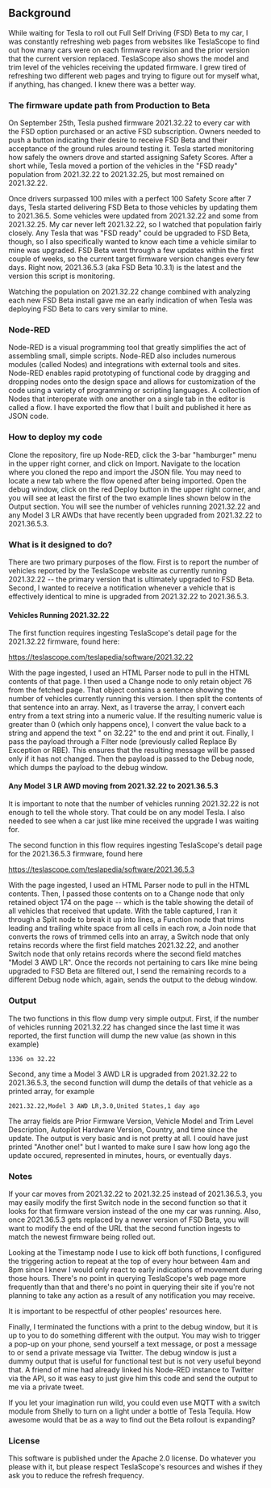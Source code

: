 ## Background

While waiting for Tesla to roll out Full Self Driving (FSD) Beta to my car, I was constantly refreshing web pages from websites like TeslaScope to find out how many cars were on each firmware revision and the prior version that the current version replaced. TeslaScope also shows the model and trim level of the vehicles receiving the updated firmware. I grew tired of refreshing two different web pages and trying to figure out for myself what, if anything, has changed. I knew there was a better way.

### The firmware update path from Production to Beta

On September 25th, Tesla pushed firmware 2021.32.22 to every car with the FSD option purchased or an active FSD subscription. Owners needed to push a button indicating their desire to receive FSD Beta and their acceptance of the ground rules around testing it. Tesla started monitoring how safely the owners drove and started assigning Safety Scores. After a short while, Tesla moved a portion of the vehicles in the "FSD ready" population from 2021.32.22 to 2021.32.25, but most remained on 2021.32.22.

Once drivers surpassed 100 miles with a perfect 100 Safety Score after 7 days, Tesla started delivering FSD Beta to those vehicles by updating them to 2021.36.5. Some vehicles were updated from 2021.32.22 and some from 2021.32.25. My car never left 2021.32.22, so I watched that population fairly closely. Any Tesla that was "FSD ready" could be upgraded to FSD Beta, though, so I also specifically wanted to know each time a vehicle similar to mine was upgraded. FSD Beta went through a few updates within the first couple of weeks, so the current target firmware version changes every few days. Right now, 2021.36.5.3 (aka FSD Beta 10.3.1) is the latest and the version this script is monitoring.

Watching the population on 2021.32.22 change combined with analyzing each new FSD Beta install gave me an early indication of when Tesla was deploying FSD Beta to cars very similar to mine.

### Node-RED

Node-RED is a visual programming tool that greatly simplifies the act of assembling small, simple scripts. Node-RED also includes numerous modules (called Nodes) and integrations with external tools and sites. Node-RED enables rapid prototyping of functional code by dragging and dropping nodes onto the design space and allows for customization of the code using a variety of programming or scripting languages. A collection of Nodes that interoperate with one another on a single tab in the editor is called a flow. I have exported the flow that I built and published it here as JSON code.

### How to deploy my code

Clone the repository, fire up Node-RED, click the 3-bar "hamburger" menu in the upper right corner, and click on Import. Navigate to the location where you cloned the repo and import the JSON file. You may need to locate a new tab where the flow opened after being imported. Open the debug window, click on the red Deploy button in the upper right corner, and you will see at least the first of the two example lines shown below in the Output section. You will see the number of vehicles running 2021.32.22 and any Model 3 LR AWDs that have recently been upgraded from 2021.32.22 to 2021.36.5.3.

### What is it designed to do?

There are two primary purposes of the flow. First is to report the number of vehicles reported by the TeslaScope website as currently running 2021.32.22 -- the primary version that is ultimately upgraded to FSD Beta. Second, I wanted to receive a notification whenever a vehicle that is effectively identical to mine is upgraded from 2021.32.22 to 2021.36.5.3.

#### Vehicles Running 2021.32.22

The first function requires ingesting TeslaScope's detail page for the 2021.32.22 firmware, found here:

https://teslascope.com/teslapedia/software/2021.32.22

With the page ingested, I used an HTML Parser node to pull in the HTML contents of that page. I then used a Change node to only retain object 76 from the fetched page. That object contains a sentence showing the number of vehicles currently running this version. I then split the contents of that sentence into an array. Next, as I traverse the array, I convert each entry from a text string into a numeric value. If the resulting numeric value is greater than 0 (which only happens once), I convert the value back to a string and append the text " on 32.22" to the end and print it out. Finally, I pass the payload through a Filter node (previously called Replace By Exception or RBE). This ensures that the resulting message will be passed only if it has not changed. Then the payload is passed to the Debug node, which dumps the payload to the debug window.

#### Any Model 3 LR AWD moving from 2021.32.22 to 2021.36.5.3

It is important to note that the number of vehicles running 2021.32.22 is not enough to tell the whole story. That could be on any model Tesla. I also needed to see when a car just like mine received the upgrade I was waiting for.

The second function in this flow requires ingesting TeslaScope's detail page for the 2021.36.5.3 firmware, found here

https://teslascope.com/teslapedia/software/2021.36.5.3

With the page ingested, I used an HTML Parser node to pull in the HTML contents. Then, I passed those contents on to a Change node that only retained object 174 on the page -- which is the table showing the detail of all vehicles that received that update. With the table captured, I ran it through a Split node to break it up into lines, a Function node that trims leading and trailing white space from all cells in each row, a Join node that converts the rows of trimmed cells into an array, a Switch node that only retains records where the first field matches 2021.32.22, and another Switch node that only retains records where the second field matches "Model 3 AWD LR". Once the records not pertaining to cars like mine being upgraded to FSD Beta are filtered out, I send the remaining records to a different Debug node which, again, sends the output to the debug window.

### Output

The two functions in this flow dump very simple output. First, if the number of vehicles running 2021.32.22 has changed since the last time it was reported, the first function will dump the new value (as shown in this example)

`1336 on 32.22`

Second, any time a Model 3 AWD LR is upgraded from 2021.32.22 to 2021.36.5.3, the second function will dump the details of that vehicle as a printed array, for example

`2021.32.22,Model 3 AWD LR,3.0,United States,1 day ago`

The array fields are Prior Firmware Version, Vehicle Model and Trim Level Description, Autopilot Hardware Version, Country, and time since the update. The output is very basic and is not pretty at all. I could have just printed "Another one!" but I wanted to make sure I saw how long ago the update occured, represented in minutes, hours, or eventually days.

### Notes

If your car moves from 2021.32.22 to 2021.32.25 instead of 2021.36.5.3, you may easily modify the first Switch node in the second function so that it looks for that firmware version instead of the one my car was running. Also, once 2021.36.5.3 gets replaced by a newer version of FSD Beta, you will want to modify the end of the URL that the second function ingests to match the newest firmware being rolled out.

Looking at the Timestamp node I use to kick off both functions, I configured the triggering action to repeat at the top of every hour between 4am and 8pm since I knew I would only react to early indications of movement during those hours. There's no point in querying TeslaScope's web page more frequently than that and there's no point in querying their site if you're not planning to take any action as a result of any notification you may receive.

It is important to be respectful of other peoples' resources here.

Finally, I terminated the functions with a print to the debug window, but it is up to you to do something different with the output. You may wish to trigger a pop-up on your phone, send yourself a text message, or post a message to or send a private message via Twitter. The debug window is just a dummy output that is useful for functional test but is not very useful beyond that. A friend of mine had already linked his Node-RED instance to Twitter via the API, so it was easy to just give him this code and send the output to me via a private tweet.

If you let your imagination run wild, you could even use MQTT with a switch module from Shelly to turn on a light under a bottle of Tesla Tequila. How awesome would that be as a way to find out the Beta rollout is expanding?

### License

This software is published under the Apache 2.0 license. Do whatever you please with it, but please respect TeslaScope's resources and wishes if they ask you to reduce the refresh frequency.
